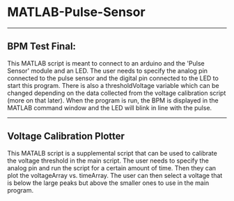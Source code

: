 # MATLAB-Pulse-Sensor
---
## BPM Test Final:

  This MATLAB script is meant to connect to an arduino and the 'Pulse Sensor' module and an LED. The user needs to specify the analog pin connected to the pulse sensor and the digital pin connected to the LED to start this program. There is also a thresholdVoltage variable which can be changed depending on the data collected from the voltage calibration script (more on that later). When the program is run, the BPM is displayed in the MATLAB command window and the LED will blink in line with the pulse.
  
  ---
  ## Voltage Calibration Plotter
   
   This MATALB script is a supplemental script that can be used to calibrate the voltage threshold in the main script. The user needs to specify the analog pin and run the script for a certain amount of time. Then they can plot the voltageArray vs. timeArray. The user can then select a voltage that is below the large peaks but above the smaller ones to use in the main program. 
